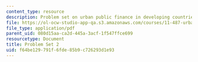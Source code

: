 ```yaml
---
content_type: resource
description: Problem set on urban public finance in developing countries.
file: https://ol-ocw-studio-app-qa.s3.amazonaws.com/courses/11-487-urban-public-finance-in-developing-countries-fall-2004/f64be129791f6fde85b9c726293d1e93_problem_set_2.pdf
file_type: application/pdf
parent_uid: 080d15aa-ca2d-445a-3acf-1f547ffce699
resourcetype: Document
title: Problem Set 2
uid: f64be129-791f-6fde-85b9-c726293d1e93
---
```


